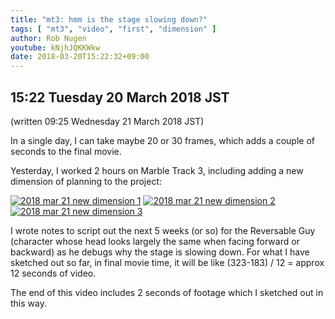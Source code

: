 ```yaml
---
title: "mt3: hmm is the stage slowing down?"
tags: [ "mt3", "video", "first", "dimension" ]
author: Rob Nugen
youtube: kNjhJQKKWkw
date: 2018-03-20T15:22:32+09:00
---
```


## 15:22 Tuesday 20 March 2018 JST

(written 09:25 Wednesday 21 March 2018 JST)

In a single day, I can take maybe 20 or 30 frames, which adds a couple
of seconds to the final movie.

Yesterday, I worked 2 hours on Marble Track 3, including adding a new
dimension of planning to the project:

[![2018 mar 21 new dimension 1](//b.robnugen.com/art/marble_track_3/storyboard/thumbs/2018_mar_21_new_dimension_1.png)](//b.robnugen.com/art/marble_track_3/storyboard/2018_mar_21_new_dimension_1.png)
[![2018 mar 21 new dimension 2](//b.robnugen.com/art/marble_track_3/storyboard/thumbs/2018_mar_21_new_dimension_2.png)](//b.robnugen.com/art/marble_track_3/storyboard/2018_mar_21_new_dimension_2.png)
[![2018 mar 21 new dimension 3](//b.robnugen.com/art/marble_track_3/storyboard/thumbs/2018_mar_21_new_dimension_3.png)](//b.robnugen.com/art/marble_track_3/storyboard/2018_mar_21_new_dimension_3.png)

I wrote notes to script out the next 5 weeks (or so) for the
Reversable Guy (character whose head looks largely the same when
facing forward or backward) as he debugs why the stage is slowing
down.  For what I have sketched out so far, in final movie time, it
will be like (323-183) / 12 = approx 12 seconds of video.

The end of this video includes 2 seconds of footage which I sketched
out in this way.

